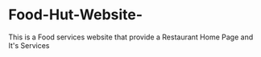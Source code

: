 # Food-Hut-Website-
This is a Food services website that provide a Restaurant Home Page and It's Services 

